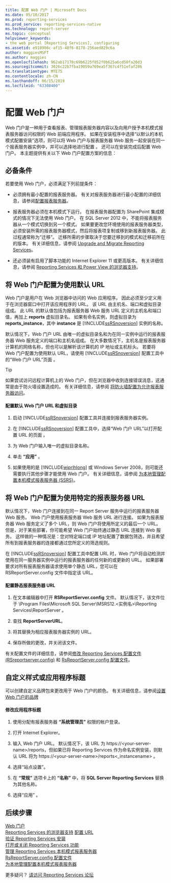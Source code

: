 ```yaml
---
title: 配置 Web 门户 | Microsoft Docs
ms.date: 05/10/2017
ms.prod: reporting-services
ms.prod_service: reporting-services-native
ms.technology: report-server
ms.topic: conceptual
helpviewer_keywords:
- the web portal [Reporting Services], configuring
ms.assetid: e918986c-af15-48f6-8178-256aed829c6a
author: maggiesMSFT
ms.author: maggies
ms.openlocfilehash: 962ab17170c69b6225f852f0b625a6cd50fa20d3
ms.sourcegitcommit: 3026c22b7fba19059a769ea5f367c4f51efaf286
ms.translationtype: MTE75
ms.contentlocale: zh-CN
ms.lasthandoff: 06/15/2019
ms.locfileid: "63308400"
---
```

# <a name="configure-the-web-portal"></a>配置 Web 门户

Web 门户是一种用于查看报表、管理报表服务器内容以及向用户授予本机模式报表服务器访问权限的 Web 前端应用程序。 如果在安装程序中选择“以默认的本机模式配置安装”选项，则可以将 Web 门户与报表服务器 Web 服务一起安装在同一个报表服务器实例中，并可以选择地进行配置  。 还可以在安装完成后配置 Web 门户。 本主题提供有关以下 Web 门户配置方案的信息：

## <a name="prerequisites"></a>必备条件

若要使用 Web 门户，必须满足下列前提条件：

- 必须拥有最小配置的报表服务器。 有关对报表服务器进行最小配置的详细信息，请参阅[配置报表服务器](../../reporting-services/report-server/configure-a-report-server-reporting-services-native-mode.md)。

- 报表服务器必须在本机模式下运行。 在报表服务器配置为 SharePoint 集成模式的情况下无法使用 Web 门户。 在 SQL Server 2012 中，不能将报表服务器从一个模式切换到另一个模式。 如果要更改您环境使用的报表服务器类型，必须安装所需的报表服务器模式，然后将报表项复制或移到新报表服务器。 此过程通常称为“迁移”。 迁移所需的步骤取决于您要迁移到的模式和迁移前所在的版本。 有关详细信息，请参阅 [Upgrade and Migrate Reporting Services](../../reporting-services/install-windows/upgrade-and-migrate-reporting-services.md)。

- 还必须装有启用了脚本功能的 Internet Explorer 11 或更高版本。 有关详细信息，请参阅 [Reporting Services 和 Power View 的浏览器支持](../../reporting-services/browser-support-for-reporting-services-and-power-view.md)。

## <a name="configure-the-web-portal-to-use-the-default-url"></a>将 Web 门户配置为使用默认 URL

Web 门户是用户在 Web 浏览器中访问的 Web 应用程序。 因此必须至少定义用于在浏览器窗口中打开该应用程序的 URL。 该 URL 由主机名、端口和虚拟目录组成。 此 URL 的默认值包括为报表服务器 Web 服务 URL 定义的主机名和端口值，再加上 **reports** 虚拟目录名。 如果有命名实例，则虚拟目录为 **reports_instance**，其中 **instance** 是 [!INCLUDE[ssRSnoversion](../../includes/ssrsnoversion-md.md)] 实例的名称。

默认情况下，Web 门户 URL 由唯一的虚拟目录名和为在同一实例中运行的报表服务器 Web 服务定义的端口和主机名组成。 在大多数情况下，主机名是报表服务器计算机的网络名称，但也可以是解析该计算机的 IP 地址或主机标头。 若要将 Web 门户配置为使用默认 URL，请使用 [!INCLUDE[ssRSnoversion](../../includes/ssrsnoversion-md.md)] 配置工具中的“Web 门户 URL”页面  。

> [!TIP]
> 如果尝试访问远程计算机上的 Web 门户，但在浏览器中收到连接错误消息，这通常是由于防火墙设置造成的。 有关详细信息，请参阅 [将防火墙配置为允许报表服务器访问](../../reporting-services/report-server/configure-a-firewall-for-report-server-access.md)。

#### <a name="to-configure-the-default-the-web-portal-url-and-virtual-directory"></a>配置默认 Web 门户 URL 和虚拟目录

1. 启动 [!INCLUDE[ssRSnoversion](../../includes/ssrsnoversion-md.md)] 配置工具并连接到报表服务器实例。

2. 在 [!INCLUDE[ssRSnoversion](../../includes/ssrsnoversion-md.md)] 配置工具中，选择“Web 门户 URL”以打开配置 URL 的页面  。

3. 为 Web 门户输入唯一的虚拟目录名称。

4. 单击 **“应用”** 。

5. 如果使用的是 [!INCLUDE[wiprlhlong](../../includes/wiprlhlong-md.md)] 或 Windows Server 2008，则可能还需要执行其他步骤才能使用 Web 门户。 有关详细信息，请参阅 [为本地管理配置本机模式报表服务器 (SSRS)](../../reporting-services/report-server/configure-a-native-mode-report-server-for-local-administration-ssrs.md)。

## <a name="configure-the-web-portal-to-use-a-specific-report-server-url"></a>将 Web 门户配置为使用特定的报表服务器 URL

默认情况下，Web 门户连接到在同一 Report Server 服务中运行的报表服务器 Web 服务。 Web 门户使用报表服务器 Web 服务 URL 进行连接。 如果为报表服务器 Web 服务定义了多个 URL，则 Web 门户将使用所定义的最后一个 URL。 但是，对于某些部署，你可能希望 Web 门户始终通过静态 URL 连接到 Web 服务。 这样做的一种情况是：您对特定端口或 IP 地址配置了数据包筛选，并且希望所有到报表服务器的连接都通过您所定义的筛选规则。

在 [!INCLUDE[ssRSnoversion](../../includes/ssrsnoversion-md.md)] 配置工具中配置 URL 时，Web 门户将自动检测并使用在同一服务器实例中运行的报表服务器的任何新的或更新的 URL。 如果部署要求对所有报表服务器请求使用单个静态 URL，您可以在 RSReportServer.config 文件中指定该 URL。

#### <a name="to-configure-a-static-report-server-url"></a>配置静态报表服务器 URL

1. 在文本编辑器中打开 **RSReportServer.config** 文件。 默认情况下，该文件位于 \Program Files\Microsoft SQL Server\MSRS12.\<实例名>\Reporting Services\ReportServer  。  

2. 查找 **ReportServerURL**。

3. 将其替换为相应报表服务器实例的 URL。

4. 保存所做的更改，并关闭该文件。

有关配置文件的详细信息，请参阅[修改 Reporting Services 配置文件 (RSreportserver.config)](../../reporting-services/report-server/modify-a-reporting-services-configuration-file-rsreportserver-config.md) 和 [RsReportServer.config 配置文件](../../reporting-services/report-server/rsreportserver-config-configuration-file.md)。

## <a name="customize-styles-or-application-title"></a>自定义样式或应用程序标题

可以创建自定义品牌包来更改用于 Web 门户的颜色。 有关详细信息，请参阅[设置 Web 门户的品牌](../branding-the-web-portal.md)

#### <a name="to-modify-application-title"></a>修改应用程序标题

1. 使用分配有报表服务器 **“系统管理员”** 权限的帐户登录。

2. 打开 Internet Explorer。

3. 输入 Web 门户 URL。 默认情况下，该 URL 为 https://\<your-server-name>/reports，但如果已将 Reporting Services 作为命名实例安装，则默认 URL 将为 https://\<your-server-name>/reports\<_instancename>    。

4. 选择“站点设置”。 

5. 在 **“常规”** 选项卡上的 **“名称”** 中，将 **SQL Server Reporting Services** 替换为其他名称。

6. 选择“应用”  。

## <a name="next-steps"></a>后续步骤

[Web 门户](../../reporting-services/web-portal-ssrs-native-mode.md)  
[Reporting Services 的浏览器支持](../../reporting-services/browser-support-for-reporting-services-and-power-view.md)
[配置 URL](../../reporting-services/install-windows/configure-a-url-ssrs-configuration-manager.md)   
[验证 Reporting Services 安装](../../reporting-services/install-windows/verify-a-reporting-services-installation.md)   
[打开或关闭 Reporting Services 功能](../../reporting-services/report-server/turn-reporting-services-features-on-or-off.md)   
[管理 Reporting Services 本机模式报表服务器](../../reporting-services/report-server/manage-a-reporting-services-native-mode-report-server.md)   
[RsReportServer.config 配置文件](../../reporting-services/report-server/rsreportserver-config-configuration-file.md)   
[为本地管理配置本机模式报表服务器](../../reporting-services/report-server/configure-a-native-mode-report-server-for-local-administration-ssrs.md)

 更多疑问？ [请访问 Reporting Services 论坛](https://go.microsoft.com/fwlink/?LinkId=620231)
